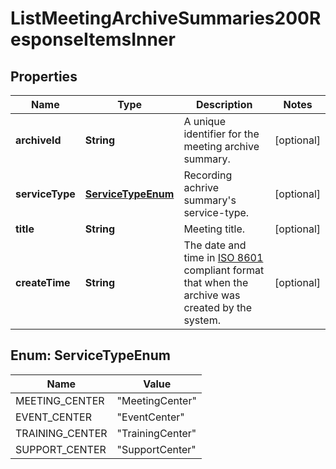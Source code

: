 

# ListMeetingArchiveSummaries200ResponseItemsInner


## Properties

| Name | Type | Description | Notes |
|------------ | ------------- | ------------- | -------------|
|**archiveId** | **String** | A unique identifier for the meeting archive summary. |  [optional] |
|**serviceType** | [**ServiceTypeEnum**](#ServiceTypeEnum) | Recording achrive summary&#39;s service-type. |  [optional] |
|**title** | **String** | Meeting title. |  [optional] |
|**createTime** | **String** | The date and time in [ISO 8601](https://en.wikipedia.org/wiki/ISO_8601) compliant format that when the archive was created by the system. |  [optional] |



## Enum: ServiceTypeEnum

| Name | Value |
|---- | -----|
| MEETING_CENTER | &quot;MeetingCenter&quot; |
| EVENT_CENTER | &quot;EventCenter&quot; |
| TRAINING_CENTER | &quot;TrainingCenter&quot; |
| SUPPORT_CENTER | &quot;SupportCenter&quot; |



